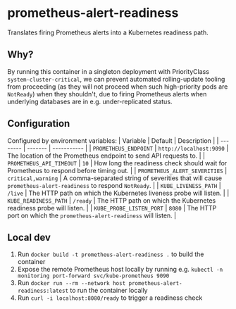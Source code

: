 # prometheus-alert-readiness

Translates firing Prometheus alerts into a Kubernetes readiness path.

## Why?
By running this container in a singleton deployment with PriorityClass `system-cluster-critical`, we can prevent automated rolling-update tooling from proceeding (as they will not proceed when such high-priority pods are `NotReady`) when they shouldn't, due to firing Prometheus alerts when underlying databases are in e.g. under-replicated status.

## Configuration
Configured by environment variables:
| Variable | Default | Description |
| -------- | ------- | ----------- |
| `PROMETHEUS_ENDPOINT` | `http://localhost:9090` | The location of the Prometheus endpoint to send API requests to. |
| `PROMETHEUS_API_TIMEOUT` | `10` | How long the readiness check should wait for Prometheus to respond before timing out. |
| `PROMETHEUS_ALERT_SEVERITIES` | `critical,warning` | A comma-separated string of severities that will cause `prometheus-alert-readiness` to respond `NotReady`. |
| `KUBE_LIVENESS_PATH` | `/live` | The HTTP path on which the Kubernetes liveness probe will listen. |
| `KUBE_READINESS_PATH` | `/ready` | The HTTP path on which the Kubernetes readiness probe will listen. |
| `KUBE_PROBE_LISTEN_PORT` | `8080` | The HTTP port on which the `prometheus-alert-readiness` will listen. |

## Local dev
1. Run `docker build -t prometheus-alert-readiness .` to build the container
2. Expose the remote Prometheus host locally by running e.g. `kubectl -n monitoring port-forward svc/kube-prometheus 9090`
3. Run `docker run --rm --network host prometheus-alert-readiness:latest` to run the container locally
4. Run `curl -i localhost:8080/ready` to trigger a readiness check
